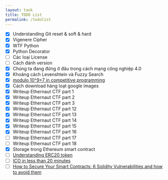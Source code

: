 ```yaml
---
layout: task
title: TODO List
permalink: /todolist
---
```


- [x] Understanding Git reset & soft & hard
- [x] Vigenere Cipher
- [x] WTF Python
- [x] Python Decorator
- [ ] Các loại License
- [ ] Cách đánh version
- [x] Chúng ta đang đứng ở đâu trong cách mạng công nghiệp 4.0
- [x] Khoảng cách Levenshtein và Fuzzy Search
- [x] [modulo 10^9+7 in competitive programming](https://www.quora.com/What-exactly-is-print-it-modulo-10-9-+-7-in-competitive-programming-web-sites)
- [x] Cách download hàng loạt google images
- [x] Writeup Ethernaut CTF part 1
- [x] Writeup Ethernaut CTF part 2
- [x] Writeup Ethernaut CTF part 3
- [x] Writeup Ethernaut CTF part 12
- [x] Writeup Ethernaut CTF part 13
- [x] Writeup Ethernaut CTF part 14
- [x] Writeup Ethernaut CTF part 15
- [x] Writeup Ethernaut CTF part 16
- [ ] Writeup Ethernaut CTF part 17
- [ ] Writeup Ethernaut CTF part 18
- [x] Storage trong Ethereum smart contract
- [ ] [Understanding ERC20 token](https://medium.com/@jgm.orinoco/understanding-erc-20-token-contracts-a809a7310aa5)
- [ ] [ICO in less than 20 minutes](https://medium.com/bitfwd/how-to-do-an-ico-on-ethereum-in-less-than-20-minutes-a0062219374)
- [ ] [How to Secure Your Smart Contracts: 6 Solidity Vulnerabilities and how to avoid them](https://medium.com/loom-network/how-to-secure-your-smart-contracts-6-solidity-vulnerabilities-and-how-to-avoid-them-part-1-c33048d4d17d)